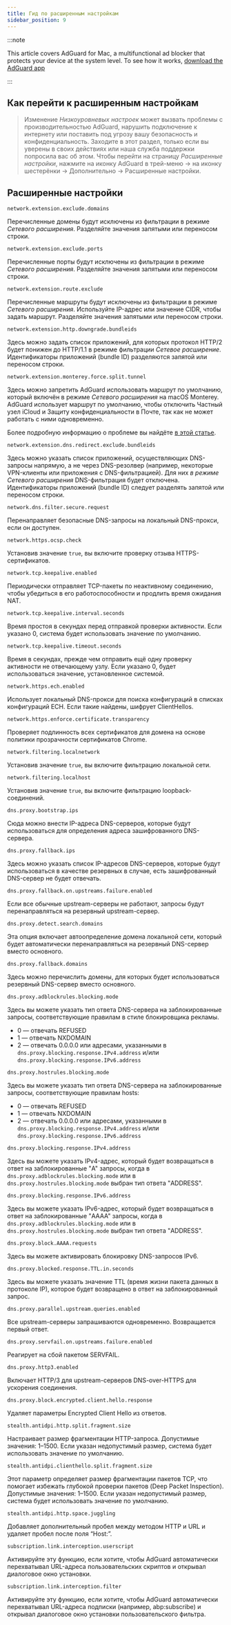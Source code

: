 ```yaml
---
title: Гид по расширенным настройкам
sidebar_position: 9
---
```


:::note

This article covers AdGuard for Mac, a multifunctional ad blocker that protects your device at the system level. To see how it works, [download the AdGuard app](https://adguard.com/download.html?auto=true)

:::

## Как перейти к расширенным настройкам

> Изменение *Низкоуровневых настроек* может вызвать проблемы с производительностью AdGuard, нарушить подключение к интернету или поставить под угрозу вашу безопасность и конфиденциальность. Заходите в этот раздел, только если вы уверены в своих действиях или наша служба поддержки попросила вас об этом. Чтобы перейти на страницу *Расширенные настройки*, нажмите на иконку AdGuard в трей-меню → на иконку шестерёнки → Дополнительно → Расширенные настройки.

## Расширенные настройки

`network.extension.exclude.domains`

Перечисленные домены будут исключены из фильтрации в режиме *Сетевого расширения*. Разделяйте значения запятыми или переносом строки.

`network.extension.exclude.ports`

Перечисленные порты будут исключены из фильтрации в режиме *Сетевого расширения*. Разделяйте значения запятыми или переносом строки.

`network.extension.route.exclude`

Перечисленные маршруты будут исключены из фильтрации в режиме *Сетевого расширения*. Используйте IP-адрес или значение CIDR, чтобы задать маршрут. Разделяйте значения запятыми или переносом строки.

`network.extension.http.downgrade.bundleids`

Здесь можно задать список приложений, для которых протокол HTTP/2 будет понижен до HTTP/1.1 в режиме фильтрации *Сетевое расширение*. Идентификаторы приложений (bundle ID) разделяются запятой или переносом строки.

`network.extension.monterey.force.split.tunnel`

Здесь можно запретить AdGuard использовать маршрут по умолчанию, который включён в режиме *Сетевого расширения* на macOS Monterey. AdGuard использует маршрут по умолчанию, чтобы отключить Частный узел iCloud и Защиту конфиденциальности в Почте, так как не может работать с ними одновременно.

Более подробную информацию о проблеме вы найдёте [в этой статье](../icloud-private-relay).

`network.extension.dns.redirect.exclude.bundleids`

Здесь можно указать список приложений, осуществляющих DNS-запросы напрямую, а не через DNS-резолвер (например, некоторые VPN-клиенты или приложения с DNS-фильтрацией). Для них *в режиме Сетевого расширения* DNS-фильтрация будет отключена. Идентификаторы приложений (bundle ID) следует разделять запятой или переносом строки.

`network.dns.filter.secure.request`

Перенаправляет безопасные DNS-запросы на локальный DNS-прокси, если он доступен.

`network.https.ocsp.check`

Установив значение `true`, вы включите проверку отзыва HTTPS-сертификатов.

`network.tcp.keepalive.enabled`

Периодически отправляет TCP-пакеты по неактивному соединению, чтобы убедиться в его работоспособности и продлить время ожидания NAT.

`network.tcp.keepalive.interval.seconds`

Время простоя в секундах перед отправкой проверки активности. Если указано 0, система будет использовать значение по умолчанию.

`network.tcp.keepalive.timeout.seconds`

Время в секундах, прежде чем отправить ещё одну проверку активности не отвечающему узлу. Если указано 0, будет использоваться значение, установленное системой.

`network.https.ech.enabled`

Использует локальный DNS-прокси для поиска конфигураций в списках конфигураций ECH. Если такие найдены, шифрует ClientHellos.

`network.https.enforce.certificate.transparency`

Проверяет подлинность всех сертификатов для домена на основе политики прозрачности сертификатов Chrome.

`network.filtering.localnetwork`

Установив значение `true`, вы включите фильтрацию локальной сети.

`network.filtering.localhost`

Установив значение `true`, вы включите фильтрацию loopback-соединений.

`dns.proxy.bootstrap.ips`

Сюда можно внести IP-адреса DNS-серверов, которые будут использоваться для определения адреса зашифрованного DNS-сервера.

`dns.proxy.fallback.ips`

Здесь можно указать список IP-адресов DNS-серверов, которые будут использоваться в качестве резервных в случае, есть зашифрованный DNS-сервер не будет отвечать.

`dns.proxy.fallback.on.upstreams.failure.enabled`

Если все обычные upstream-серверы не работают, запросы будут перенаправляться на резервный upstream-сервер.

`dns.proxy.detect.search.domains`

Эта опция включает автоопределение домена локальной сети, который будет автоматически перенаправляться на резервный DNS-сервер вместо основного.

`dns.proxy.fallback.domains`

Здесь можно перечислить домены, для которых будет использоваться резервный DNS-сервер вместо основного.

`dns.proxy.adblockrules.blocking.mode`

Здесь вы можете указать тип ответа DNS-сервера на заблокированные запросы, соответствующие правилам в стиле блокировщика рекламы.

* 0 — отвечать REFUSED
* 1 — отвечать NXDOMAIN
* 2 — отвечать 0.0.0.0 или адресами, указанными в `dns.proxy.blocking.response.IPv4.address` и/или `dns.proxy.blocking.response.IPv6.address`

`dns.proxy.hostrules.blocking.mode`

Здесь вы можете указать тип ответа DNS-сервера на заблокированные запросы, соответствующие правилам hosts:

* 0 — отвечать REFUSED
* 1 — отвечать NXDOMAIN
* 2 — отвечать 0.0.0.0 или адресами, указанными в `dns.proxy.blocking.response.IPv4.address` и/или `dns.proxy.blocking.response.IPv6.address`

`dns.proxy.blocking.response.IPv4.address`

Здесь вы можете указать IPv4-адрес, который будет возвращаться в ответ на заблокированные "A" запросы, когда в `dns.proxy.adblockrules.blocking.mode` или в `dns.proxy.hostrules.blocking.mode` выбран тип ответа "ADDRESS".

`dns.proxy.blocking.response.IPv6.address`

Здесь вы можете указать IPv6-адрес, который будет возвращаться в ответ на заблокированные "AAAA" запросы, когда в `dns.proxy.adblockrules.blocking.mode` или в `dns.proxy.hostrules.blocking.mode` выбран тип ответа "ADDRESS".

`dns.proxy.block.AAAA.requests`

Здесь вы можете активировать блокировку DNS-запросов IPv6.

`dns.proxy.blocked.response.TTL.in.seconds`

Здесь вы можете указать значение TTL (время жизни пакета данных в протоколе IP), которое будет возвращено в ответ на заблокированный запрос.

`dns.proxy.parallel.upstream.queries.enabled`

Все upstream-серверы запрашиваются одновременно. Возвращается первый ответ.

`dns.proxy.servfail.on.upstreams.failure.enabled`

Реагирует на сбой пакетом SERVFAIL.

`dns.proxy.http3.enabled`

Включает HTTP/3 для upstream-серверов DNS-over-HTTPS для ускорения соединения.

`dns.proxy.block.encrypted.client.hello.response`

Удаляет параметры Encrypted Client Hello из ответов.

`stealth.antidpi.http.split.fragment.size`

Настраивает размер фрагментации HTTP-запроса. Допустимые значения: 1–1500. Если указан недопустимый размер, система будет использовать значение по умолчанию.

`stealth.antidpi.clienthello.split.fragment.size`

Этот параметр определяет размер фрагментации пакетов TCP, что помогает избежать глубокой проверки пакетов (Deep Packet Inspection). Допустимые значения: 1–1500. Если указан недопустимый размер, система будет использовать значение по умолчанию.

`stealth.antidpi.http.space.juggling`

Добавляет дополнительный пробел между методом HTTP и URL и удаляет пробел после поля “Host:”.

`subscription.link.interception.userscript`

Активируйте эту функцию, если хотите, чтобы AdGuard автоматически перехватывал URL-адреса пользовательских скриптов и открывал диалоговое окно установки.

`subscription.link.interception.filter`

Активируйте эту функцию, если хотите, чтобы AdGuard автоматически перехватывал URL-адреса подписки (например, abp:subscribe) и открывал диалоговое окно установки пользовательского фильтра.
